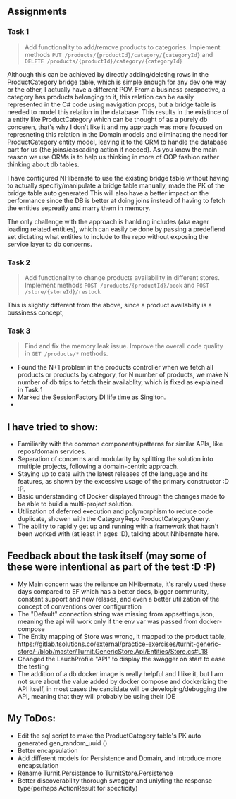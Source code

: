 ## Assignments

### Task 1
> Add functionality to add/remove products to categories.
> Implement methods `PUT /products/{productId}/category/{categoryId}` and `DELETE /products/{productId}/category/{categoryId}`

Although this can be achieved by directly adding/deleting rows in the ProductCategory bridge table, which is simple enough for any dev one way or the other, I actually have a different POV.
From a business prespective, a category has products belonging to it, this relation can be easily represented in the C# code using navigation props, but a bridge table is needed to model this relation in the database.
This results in the existince of a entity like ProductCategory which can be thought of as a purely db conceren, that's why I don't like it and my approach was more focused on represneting this relation in the Domain models and eliminating the need for ProductCategory entity model, leaving it to the ORM to handle the database part for us (the joins/cascading action if needed).
As you know the main reason we use ORMs is to help us thinking in more of OOP fashion rather thinking about db tables.

I have configured NHibernate to use the existing bridge table without having to actually specifiy/manipulate a bridge table manually, made the PK of the bridge table auto generated
This will also have a better impact on the performance since the DB is better at doing joins instead of having to fetch the entities sepreatly and marry them in memory.

The only challenge with the approach is hanlding includes (aka eager loading related entities), which can easily be done by passing a predefiend set dictating what entities to include to the repo without exposing the service layer to db concerns.

### Task 2
> Add functionality to change products availability in different stores.
> Implement methods `POST /products/{productId}/book` and `POST /store/{storeId}/restock`

This is slightly different from the above, since a product availablity is a bussiness concept,

### Task 3
> Find and fix the memory leak issue.
> Improve the overall code quality in `GET /products/*` methods.

* Found the N+1 problem in the products controller when we fetch all products or products by category, for N number of products, we make N number of db trips to fetch their availablity, which is fixed as explained in Task 1
* Marked the SessionFactory DI life time as  Singlton.
* 


## I have tried to show:
* Familiarity with the common components/patterns for similar APIs, like repos/domain services.
* Separation of concerns and modularity by splitting the solution into multiple projects, following a domain-centric approach.
* Staying up to date with the latest releases of the language and its features, as shown by the excessive usage of the primary constructor :D :P.
* Basic understanding of Docker displayed through the changes made to be able to build a multi-project solution.
* Utilization of deferred execution and polymorphism to reduce code duplicate, showen with the CategoryRepo ProductCategoryQuery.
* The ability to rapidly get up and running with a framework that hasn't been worked with (at least in ages :D), talking about Nhibernate here.


## Feedback about the task itself (may some of these were intentional as part of the test :D :P)
* My Main concern was the reliance on NHibernate, it's rarely used these days compared to EF which has a better docs, bigger community, constant support and new relases, and even a better utilization of the concept of conventions over configuration
* The "Default" connection string was missing from appsettings.json, meaning the api will work only if the env var was passed from docker-compose
* The Entity mapping of Store was wrong, it mapped to the product table, https://gitlab.tsolutions.co/external/practice-exercises/turnit-generic-store/-/blob/master/Turnit.GenericStore.Api/Entities/Store.cs#L18
* Changed the LauchProfile "API" to display the swagger on start to ease the testing
* The addition of a db docker image is really helpful and I like it, but I am not sure about the value added by docker compose and dockerizing the API itself, in most cases the candidate will be developing/debugging the API, meaning that they will probably be using their IDE



## My ToDos:
* Edit the sql script to make the ProductCategory table's PK auto generated gen_random_uuid ()
* Better encapsulation
* Add different models for Persistence and Domain, and introduce more encapsulation
* Rename Turnit.Persistence to TurnitStore.Persistence
* Better discoverability thorough swagger and uniyfing the response type(perhaps ActionResult<T> for specficity)

